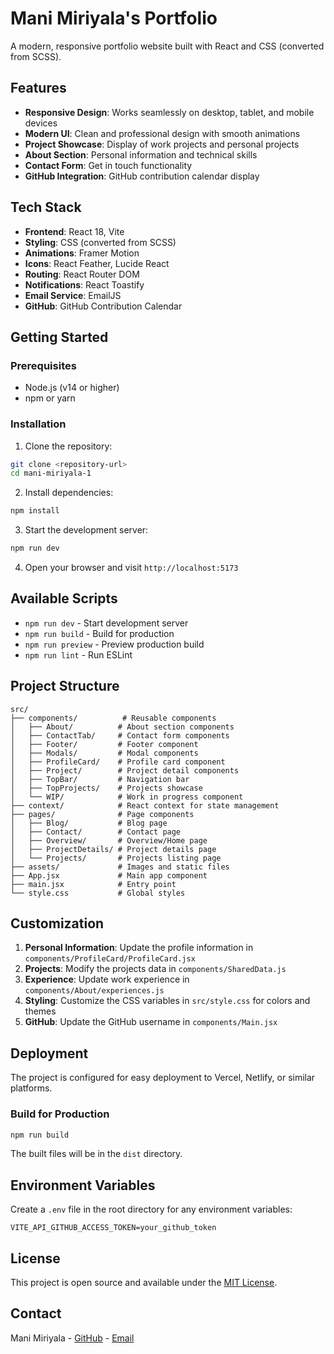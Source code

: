 # Mani Miriyala's Portfolio

A modern, responsive portfolio website built with React and CSS (converted from SCSS).

## Features

- **Responsive Design**: Works seamlessly on desktop, tablet, and mobile devices
- **Modern UI**: Clean and professional design with smooth animations
- **Project Showcase**: Display of work projects and personal projects
- **About Section**: Personal information and technical skills
- **Contact Form**: Get in touch functionality
- **GitHub Integration**: GitHub contribution calendar display

## Tech Stack

- **Frontend**: React 18, Vite
- **Styling**: CSS (converted from SCSS)
- **Animations**: Framer Motion
- **Icons**: React Feather, Lucide React
- **Routing**: React Router DOM
- **Notifications**: React Toastify
- **Email Service**: EmailJS
- **GitHub**: GitHub Contribution Calendar

## Getting Started

### Prerequisites

- Node.js (v14 or higher)
- npm or yarn

### Installation

1. Clone the repository:
```bash
git clone <repository-url>
cd mani-miriyala-1
```

2. Install dependencies:
```bash
npm install
```

3. Start the development server:
```bash
npm run dev
```

4. Open your browser and visit `http://localhost:5173`

## Available Scripts

- `npm run dev` - Start development server
- `npm run build` - Build for production
- `npm run preview` - Preview production build
- `npm run lint` - Run ESLint

## Project Structure

```
src/
├── components/          # Reusable components
│   ├── About/          # About section components
│   ├── ContactTab/     # Contact form components
│   ├── Footer/         # Footer component
│   ├── Modals/         # Modal components
│   ├── ProfileCard/    # Profile card component
│   ├── Project/        # Project detail components
│   ├── TopBar/         # Navigation bar
│   ├── TopProjects/    # Projects showcase
│   └── WIP/            # Work in progress component
├── context/            # React context for state management
├── pages/              # Page components
│   ├── Blog/           # Blog page
│   ├── Contact/        # Contact page
│   ├── Overview/       # Overview/Home page
│   ├── ProjectDetails/ # Project details page
│   └── Projects/       # Projects listing page
├── assets/             # Images and static files
├── App.jsx             # Main app component
├── main.jsx            # Entry point
└── style.css           # Global styles
```

## Customization

1. **Personal Information**: Update the profile information in `components/ProfileCard/ProfileCard.jsx`
2. **Projects**: Modify the projects data in `components/SharedData.js`
3. **Experience**: Update work experience in `components/About/experiences.js`
4. **Styling**: Customize the CSS variables in `src/style.css` for colors and themes
5. **GitHub**: Update the GitHub username in `components/Main.jsx`

## Deployment

The project is configured for easy deployment to Vercel, Netlify, or similar platforms.

### Build for Production

```bash
npm run build
```

The built files will be in the `dist` directory.

## Environment Variables

Create a `.env` file in the root directory for any environment variables:

```env
VITE_API_GITHUB_ACCESS_TOKEN=your_github_token
```

## License

This project is open source and available under the [MIT License](LICENSE).

## Contact

Mani Miriyala - [GitHub](https://github.com/mani-miriyala) - [Email](mailto:mani.miriyala@gmail.com)